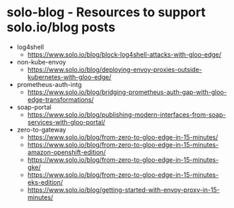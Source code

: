 # solo-blog - Resources to support solo.io/blog posts
* log4shell
    * https://www.solo.io/blog/block-log4shell-attacks-with-gloo-edge/ 
* non-kube-envoy
    * https://www.solo.io/blog/deploying-envoy-proxies-outside-kubernetes-with-gloo-edge/ 
* prometheus-auth-intg
    * https://www.solo.io/blog/bridging-prometheus-auth-gap-with-gloo-edge-transformations/
* soap-portal
    * https://www.solo.io/blog/publishing-modern-interfaces-from-soap-services-with-gloo-portal/
* zero-to-gateway
    * https://www.solo.io/blog/from-zero-to-gloo-edge-in-15-minutes/
    * https://www.solo.io/blog/from-zero-to-gloo-edge-in-15-minutes-amazon-openshift-edition/
    * https://www.solo.io/blog/from-zero-to-gloo-edge-in-15-minutes-gke/
    * https://www.solo.io/blog/from-zero-to-gloo-edge-in-15-minutes-eks-edition/
    * https://www.solo.io/blog/getting-started-with-envoy-proxy-in-15-minutes/

